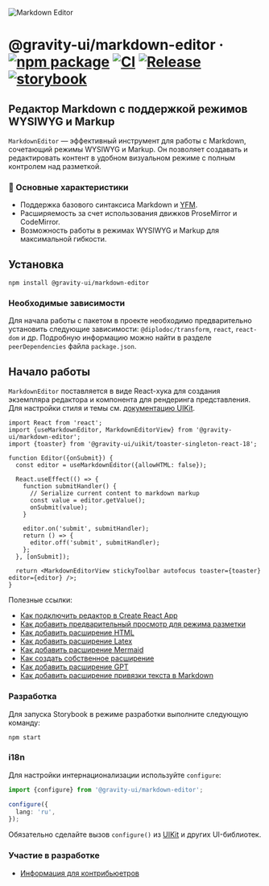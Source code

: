 ![Markdown Editor](https://github.com/user-attachments/assets/0b4e5f65-54cf-475f-9c68-557a4e9edb46)

# @gravity-ui/markdown-editor &middot; [![npm package](https://img.shields.io/npm/v/@gravity-ui/markdown-editor)](https://www.npmjs.com/package/@gravity-ui/markdown-editor) [![CI](https://img.shields.io/github/actions/workflow/status/gravity-ui/markdown-editor/ci.yml?branch=main&label=CI)](https://github.com/gravity-ui/markdown-editor/actions/workflows/ci.yml?query=branch:main) [![Release](https://img.shields.io/github/actions/workflow/status/gravity-ui/markdown-editor/release.yml?branch=main&label=Release)](https://github.com/gravity-ui/markdown-editor/actions/workflows/release.yml?query=branch:main) [![storybook](https://img.shields.io/badge/Storybook-deployed-ff4685)](https://preview.gravity-ui.com/md-editor/)

## Редактор Markdown с поддержкой режимов WYSIWYG и Markup

`MarkdownEditor` — эффективный инструмент для работы с Markdown, сочетающий режимы WYSIWYG и Markup. Он позволяет создавать и редактировать контент в удобном визуальном режиме с полным контролем над разметкой.

### 🔧 Основные характеристики

- Поддержка базового синтаксиса Markdown и [YFM](https://ydocs.tech).
- Расширяемость за счет использования движков ProseMirror и CodeMirror.
- Возможность работы в режимах WYSIWYG и Markup для максимальной гибкости.

## Установка

```shell
npm install @gravity-ui/markdown-editor
```

### Необходимые зависимости

Для начала работы с пакетом в проекте необходимо предварительно установить следующие зависимости: `@diplodoc/transform`, `react`, `react-dom` и др. Подробную информацию можно найти в разделе `peerDependencies` файла `package.json`.

## Начало работы

`MarkdownEditor` поставляется в виде React-хука для создания экземпляра редактора и компонента для рендеринга представления.
Для настройки стиля и темы см. [документацию UIKit](https://github.com/gravity-ui/uikit?tab=readme-ov-file#styles).

```tsx
import React from 'react';
import {useMarkdownEditor, MarkdownEditorView} from '@gravity-ui/markdown-editor';
import {toaster} from '@gravity-ui/uikit/toaster-singleton-react-18';

function Editor({onSubmit}) {
  const editor = useMarkdownEditor({allowHTML: false});

  React.useEffect(() => {
    function submitHandler() {
      // Serialize current content to markdown markup
      const value = editor.getValue();
      onSubmit(value);
    }

    editor.on('submit', submitHandler);
    return () => {
      editor.off('submit', submitHandler);
    };
  }, [onSubmit]);

  return <MarkdownEditorView stickyToolbar autofocus toaster={toaster} editor={editor} />;
}
```

Полезные ссылки:
- [Как подключить редактор в Create React App](https://preview.gravity-ui.com/md-editor/?path=/docs/docs-install-create-react-app--docs)
- [Как добавить предварительный просмотр для режима разметки](https://preview.gravity-ui.com/md-editor/?path=/docs/docs-develop-preview--docs)
- [Как добавить расширение HTML](https://preview.gravity-ui.com/md-editor/?path=/docs/docs-connect-html-block--docs)
- [Как добавить расширение Latex](https://preview.gravity-ui.com/md-editor/?path=/docs/docs-connect-latex-extension--docs)
- [Как добавить расширение Mermaid](https://preview.gravity-ui.com/md-editor/?path=/docs/docs-connect-mermaid-extension--docs)
- [Как создать собственное расширение](https://preview.gravity-ui.com/md-editor/?path=/docs/docs-develop-extension-creation--docs)
- [Как добавить расширение GPT](https://preview.gravity-ui.com/md-editor/?path=/docs/docs-connect-gpt--docs)
- [Как добавить расширение привязки текста в Markdown](https://preview.gravity-ui.com/md-editor/?path=/docs/docs-develop-extension-with-popup--docs)

### Разработка

Для запуска Storybook в режиме разработки выполните следующую команду:

```shell
npm start
```

### i18n

Для настройки интернационализации используйте `configure`:

```typescript
import {configure} from '@gravity-ui/markdown-editor';

configure({
  lang: 'ru',
});
```

Обязательно сделайте вызов `configure()` из [UIKit](https://github.com/gravity-ui/uikit?tab=readme-ov-file#i18n) и других UI-библиотек.


### Участие в разработке

- [Информация для контрибьюетров](https://preview.gravity-ui.com/md-editor/?path=/docs/docs-contributing--docs)
